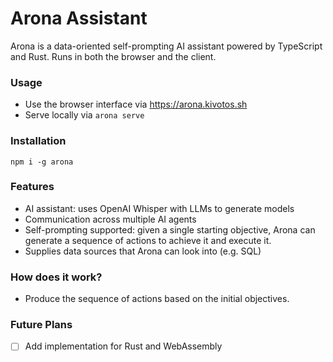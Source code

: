 # Arona Assistant

Arona is a data-oriented self-prompting AI assistant powered by TypeScript and Rust. Runs in both the browser and the client.

### Usage

- Use the browser interface via https://arona.kivotos.sh
- Serve locally via `arona serve`

### Installation

`npm i -g arona`

### Features

- AI assistant: uses OpenAI Whisper with LLMs to generate models
- Communication across multiple AI agents
- Self-prompting supported: given a single starting objective, Arona can generate a sequence of actions to achieve it and execute it.
- Supplies data sources that Arona can look into (e.g. SQL)

### How does it work?

- Produce the sequence of actions based on the initial objectives.

### Future Plans

- [ ] Add implementation for Rust and WebAssembly
